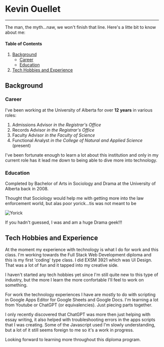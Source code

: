 # Kevin Ouellet
---

The man, the myth...naw, we won't finish that line. Here's a litte bit to know about me:

#### Table of Contents
1. [Background](#background)
   - [Career](#career)
   - [Education](#education)
2. [Tech Hobbies and Experience](#tech-hobbies-and-experience)

## Background

### Career

I've been working at the University of Alberta for over **12 years** in various roles:
1. Admissions Advisor *in the Registrar's Office*
2. Records Advisor *in the Registrar's Office*
3. Faculty Advisor *in the Faculty of Science*
4. Functional Analyst *in the College of Natural and Applied Science* (present)

I've been fortunate enough to learn a lot about this institution and only in my current role has it lead me down to being able to dive more into technology.

### Education

Completed by Bachelor of Arts in Sociology and Drama at the University of Alberta back in 2008. 

Thought that Sociology would help me with getting more into the law enforcement world, but alas poor yorick...tis was not meant to be 

![Yorick](/kmouellet/src/img/yorick-stock-photo)

If you hadn't guessed, I was and am a huge Drama geek!!!

## Tech Hobbies and Experience

At the moment my experience with technology is what I do for work and this class. I'm working towards the Full Stack Web Development diploma and this is my first 'coding' type class. I did EXSM 3921 which was UI Design. That was a lot of fun and it tapped into my creative side.

I haven't started any tech hobbies yet since I'm still quite new to this type of industry, but the more I learn the more confortable I'll feel to work on something.

For work the technology experiences I have are mostly to do with scripting in Google Apps Editor for Google Sheets and Google Docs. I'm learning a lot from Youtube or ChatGPT (or equivalencies). Just piecing parts together.

I only recently discovered that ChatGPT was more then just helping with essay writing, it also helped with troubleshooting errors in the apps scripts that I was creating. Some of the Javascript used I'm slowly understanding, but a lot of it still seems foreign to me so it's a work in progress.

Looking forward to learning more throughout this diploma program.
